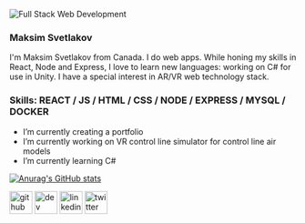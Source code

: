 ![Full Stack Web Development](https://lh3.googleusercontent.com/-WyYCv6fTi5J0MaEX7b_88SxAVb4LSigO-CJWMmxyevJagyQIKVB_-jl9yETCTFHG11BYH1T_C8SDk8-1Tf1el-2fDXffZKIqREY_Vmp_KA-fC3YcE6-phL-d7I9ejwSO5-n6QvlX53VGV_2eteg05_muxtdhzKG9AzqWS8E5amBx8I2gtI3gKjAo00xcc4pVOhRnV0oOXRFh61__H4P6CXD8c63RhKzRLeK049EQnt4DUGw41sGhr_BTOwtStLoEROHNtnl-5wTNkZSEb4LqZrif8MLLgvii201RSPgl5KE-0BJ2RLXa0prvIpkYrECI7GpYdXKl4xhnp_ni54-tKrYDTPA1HWFdAqCxcOhbGUso6nsiezGR07jfsYzPLIcvyrJ2K6Rbic_Mvi5aGZQZUrzmduSLzATxE6Q1oF0w0YMBSFLBNWGDXObdN4BDPOHhl3iHHeg10Nt7gTRYJe-wxBklrANWzzu_FHPQz0a5HTf9ofGxApzJIV-pACBwsrYrI1l4l8nVoE1EzAf1anesDCF4S0IPtfxhOP2W0qdAbZITakVYTIbyMqtGwigmoiiD0TfZVl553zVOKtxzj1OGgUZf16nFXLm07oE6_aY6vJDAX42glUbbFv6V5cmCUVv37phkYjBeQN2aFgF0p6gDTUsWmNRxZoD-Fk7CowJ8DgYpwc2z4jyo1GxcjNC1wSZ7dF9orgBng6Stkda4vEJmgfI=w1200-h670-no?authuser=0)
### Maksim Svetlakov

I'm Maksim Svetlakov from Canada. I do web apps.
While honing my skills in React, Node and Express, I love to learn new languages: working on C# for use in Unity.
I have a special interest in AR/VR web technology stack. 

### Skills: REACT / JS / HTML / CSS / NODE / EXPRESS / MYSQL / DOCKER

-  I’m currently creating a portfolio
-  I’m currently working on VR control line simulator for control line air models 
-  I’m currently learning C# 

[![Anurag's GitHub stats](https://github-readme-stats.vercel.app/api?username=maksvet)](https://github.com/anuraghazra/github-readme-stats)

[<img src='https://cdn.jsdelivr.net/npm/simple-icons@3.0.1/icons/github.svg' alt='github' height='40'>](https://github.com/maksvet)  [<img src='https://cdn.jsdelivr.net/npm/simple-icons@3.0.1/icons/dev-dot-to.svg' alt='dev' height='40'>](https://dev.to/maksvet)  [<img src='https://cdn.jsdelivr.net/npm/simple-icons@3.0.1/icons/linkedin.svg' alt='linkedin' height='40'>](https://www.linkedin.com/in/maksimsvetlakov/)  [<img src='https://cdn.jsdelivr.net/npm/simple-icons@3.0.1/icons/twitter.svg' alt='twitter' height='40'>](https://twitter.com/maksvet)  

